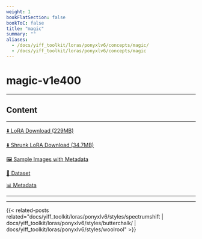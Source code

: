 ```yaml
---
weight: 1
bookFlatSection: false
bookToC: false
title: "magic"
summary: ""
aliases:
  - /docs/yiff_toolkit/loras/ponyxlv6/concepts/magic/
  - /docs/yiff_toolkit/loras/ponyxlv6/concepts/magic
---
```


<!--markdownlint-disable MD025 MD033 -->

# magic-v1e400

---

## Content

---

[⬇️ LoRA Download (229MB)](https://huggingface.co/k4d3/yiff_toolkit/resolve/main/ponyxl_loras/magic-v1e400.safetensors?download=true)

[⬇️ Shrunk LoRA Download (34.7MB)](https://huggingface.co/k4d3/yiff_toolkit/resolve/main/ponyxl_loras_shrunk_2/magic-v1e400_frockpt1_th-3.55.safetensors?download=true)

[🖼️ Sample Images with Metadata](https://huggingface.co/k4d3/yiff_toolkit/tree/main/static/{})

[📐 Dataset](https://huggingface.co/datasets/k4d3/furry/tree/main/magic)

[📊 Metadata](https://huggingface.co/k4d3/yiff_toolkit/raw/main/ponyxl_loras/magic-v1e400.json)

---

---

{{< related-posts related="docs/yiff_toolkit/loras/ponyxlv6/styles/spectrumshift | docs/yiff_toolkit/loras/ponyxlv6/styles/butterchalk/ | docs/yiff_toolkit/loras/ponyxlv6/styles/woolrool" >}}
